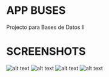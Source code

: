 # APP BUSES

Projecto para Bases de Datos II

# SCREENSHOTS
![alt text](https://github.com/AndresSalcho/APP_BUSES/blob/main/Screenshot_20240421-040403.jpg?raw=true)
![alt text](https://github.com/AndresSalcho/APP_BUSES/blob/main/Screenshot_20240404-203543.jpg?raw=true)
![alt text](https://github.com/AndresSalcho/APP_BUSES/blob/main/Screenshot_20240404-203530.jpg?raw=true)
![alt text](https://github.com/AndresSalcho/APP_BUSES/blob/main/Screenshot_20240404-203425.jpg?raw=true)
